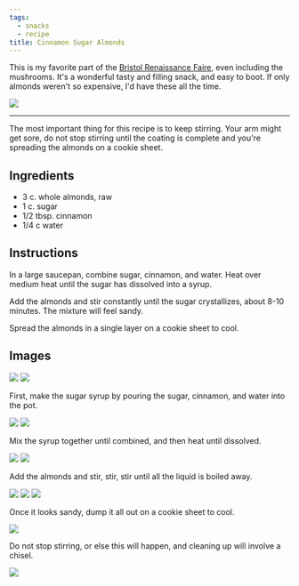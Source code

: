 ```yaml
---
tags:
  - snacks
  - recipe
title: Cinnamon Sugar Almonds
---
```


This is my favorite part of the [Bristol Renaissance
Faire](http://www.renfair.com/bristol/), even including the mushrooms. It's a
wonderful tasty and filling snack, and easy to boot. If only almonds weren't so
expensive, I'd have these all the time.

![](title.jpg)

---

The most important thing for this recipe is to keep stirring. Your arm might
get sore, do not stop stirring until the coating is complete and you're
spreading the almonds on a cookie sheet.

## Ingredients

* 3 c. whole almonds, raw
* 1 c. sugar
* 1/2 tbsp. cinnamon
* 1/4 c water

## Instructions

In a large saucepan, combine sugar, cinnamon, and water. Heat over medium heat until
the sugar has dissolved into a syrup.

Add the almonds and stir constantly until the sugar crystallizes, about 8-10
minutes. The mixture will feel sandy.

Spread the almonds in a single layer on a cookie sheet to cool.

## Images

![](ingredients-1.jpg)
![](ingredients-2.jpg)

First, make the sugar syrup by pouring the sugar, cinnamon, and water into the pot.

![](start-sugar-1.jpg)
![](start-sugar-2.jpg)

Mix the syrup together until combined, and then heat until dissolved.

![](start-sugar-3.jpg)
![](start-sugar-4.jpg)

Add the almonds and stir, stir, stir until all the liquid is boiled away.

![](start-almonds-1.jpg)
![](start-almonds-2.jpg)
![](start-almonds-3.jpg)

Once it looks sandy, dump it all out on a cookie sheet to cool.

![](done-1.jpg)

Do not stop stirring, or else this will happen, and cleaning up will involve a chisel.

![](what-not-to-do.jpg)

